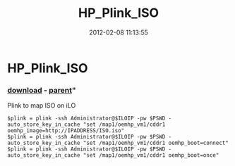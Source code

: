 ﻿---
pid:            3212
parent:         3201
children:       
poster:         David
title:          HP_Plink_ISO
date:           2012-02-08 11:13:55
format:         posh
---

# HP_Plink_ISO

### [download](3212.ps1) - [parent](3201.md)"

Plink to map ISO on iLO

```posh
$plink = plink -ssh Administrator@$ILOIP -pw $PSWD -auto_store_key_in_cache "set /map1/oemhp_vm1/cddr1 oemhp_image=http://IPADDRESS/ISO.iso"
$plink = plink -ssh Administrator@$ILOIP -pw $PSWD -auto_store_key_in_cache "set /map1/oemhp_vm1/cddr1 oemhp_boot=connect"
$plink = plink -ssh Administrator@$ILOIP -pw $PSWD -auto_store_key_in_cache "set /map1/oemhp_vm1/cddr1 oemhp_boot=once"


```
